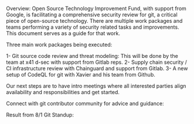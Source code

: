 Overview: Open Source Technology Improvement Fund, with support from Google, is facilitating a comprehensive security review for git, a critical piece of open-source technology. There are multiple work packages and teams performing a variety of security related tasks and improvements. This document serves as a guide for that work. 

Three main work packages being executed:

1- Git source code review and threat modeling: This will be done by the team at x41 d-sec with support from Gitlab reps.
2- Supply chain security / CI infrastructure review with Chainguard and support from Gitlab.
3- A new setup of CodeQL for git with Xavier and his team from Github.


Our next steps are to have intro meetings where all interested parties align availability and responsibilities and get started.

Connect with git contributor community for advice and guidance:

Result from 8/1 Git Standup: 


